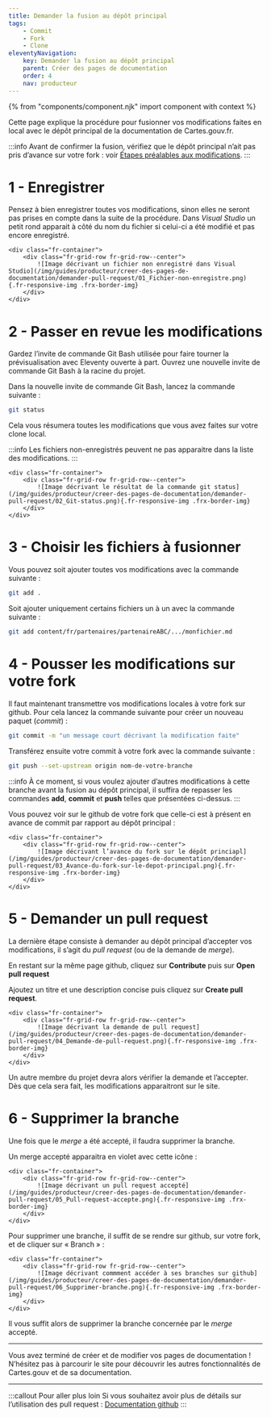 ```yaml
---
title: Demander la fusion au dépôt principal
tags:
    - Commit
    - Fork
    - Clone
eleventyNavigation:
    key: Demander la fusion au dépôt principal
    parent: Créer des pages de documentation
    order: 4
    nav: producteur
---
```


{% from "components/component.njk" import component with context %}

Cette page explique la procédure pour fusionner vos modifications faites en local avec le dépôt principal de la documentation de Cartes.gouv.fr.

:::info
Avant de confirmer la fusion, vérifiez que le dépôt principal n’ait pas pris d’avance sur votre fork : voir [Étapes préalables aux modifications](../etapes-prealables-aux-modifications).
:::

# 1 - Enregistrer

Pensez à bien enregistrer toutes vos modifications, sinon elles ne seront pas prises en compte dans la suite de la procédure. Dans _Visual Studio_ un petit rond apparait à côté du nom du fichier si celui-ci a été modifié et pas encore enregistré.

    <div class="fr-container">
        <div class="fr-grid-row fr-grid-row--center">
            ![Image décrivant un fichier non enregistré dans Visual Studio](/img/guides/producteur/creer-des-pages-de-documentation/demander-pull-request/01_Fichier-non-enregistre.png){.fr-responsive-img .frx-border-img}
        </div>
    </div>

# 2 - Passer en revue les modifications

Gardez l’invite de commande Git Bash utilisée pour faire tourner la prévisualisation avec Eleventy ouverte à part. Ouvrez une nouvelle invite de commande Git Bash à la racine du projet.

Dans la nouvelle invite de commande Git Bash, lancez la commande suivante :

```bash
git status
```

Cela vous résumera toutes les modifications que vous avez faites sur votre clone local.

:::info
Les fichiers non-enregistrés peuvent ne pas apparaitre dans la liste des modifications.
:::

    <div class="fr-container">
        <div class="fr-grid-row fr-grid-row--center">
            ![Image décrivant le résultat de la commande git status](/img/guides/producteur/creer-des-pages-de-documentation/demander-pull-request/02_Git-status.png){.fr-responsive-img .frx-border-img}
        </div>
    </div>

# 3 - Choisir les fichiers à fusionner

Vous pouvez soit ajouter toutes vos modifications avec la commande suivante :

```bash
git add .
```

Soit ajouter uniquement certains fichiers un à un avec la commande suivante :

```bash
git add content/fr/partenaires/partenaireABC/.../monfichier.md
```

# 4 - Pousser les modifications sur votre fork

Il faut maintenant transmettre vos modifications locales à votre fork sur github. Pour cela lancez la commande suivante pour créer un nouveau paquet (_commit_) :

```bash
git commit -m "un message court décrivant la modification faite"
```

Transférez ensuite votre commit à votre fork avec la commande suivante :

```bash
git push --set-upstream origin nom-de-votre-branche
```

:::info
À ce moment, si vous voulez ajouter d’autres modifications à cette branche avant la fusion au dépôt principal, il suffira de repasser les commandes **add**, **commit** et **push** telles que présentées ci-dessus.
:::

Vous pouvez voir sur le github de votre fork que celle-ci est à présent en avance de commit par rapport au dépôt principal :

    <div class="fr-container">
        <div class="fr-grid-row fr-grid-row--center">
            ![Image décrivant l’avance du fork sur le dépôt princiapl](/img/guides/producteur/creer-des-pages-de-documentation/demander-pull-request/03_Avance-du-fork-sur-le-depot-principal.png){.fr-responsive-img .frx-border-img}
        </div>
    </div>

# 5 - Demander un pull request

La dernière étape consiste à demander au dépôt principal d’accepter vos modifications, il s’agit du _pull request_ (ou de la demande de _merge_).

En restant sur la même page github, cliquez sur **Contribute** puis sur **Open pull request**

Ajoutez un titre et une description concise puis cliquez sur **Create pull request**.

    <div class="fr-container">
        <div class="fr-grid-row fr-grid-row--center">
            ![Image décrivant la demande de pull request](/img/guides/producteur/creer-des-pages-de-documentation/demander-pull-request/04_Demande-de-pull-request.png){.fr-responsive-img .frx-border-img}
        </div>
    </div>

Un autre membre du projet devra alors vérifier la demande et l’accepter. Dès que cela sera fait, les modifications apparaitront sur le site.

# 6 - Supprimer la branche

Une fois que le _merge_ a été accepté, il faudra supprimer la branche.

Un merge accepté apparaitra en violet avec cette icône :

    <div class="fr-container">
        <div class="fr-grid-row fr-grid-row--center">
            ![Image décrivant un pull request accepté](/img/guides/producteur/creer-des-pages-de-documentation/demander-pull-request/05_Pull-request-accepte.png){.fr-responsive-img .frx-border-img}
        </div>
    </div>

Pour supprimer une branche, il suffit de se rendre sur github, sur votre fork, et de cliquer sur « Branch » :

    <div class="fr-container">
        <div class="fr-grid-row fr-grid-row--center">
            ![Image décrivant commment accéder à ses branches sur github](/img/guides/producteur/creer-des-pages-de-documentation/demander-pull-request/06_Supprimer-branche.png){.fr-responsive-img .frx-border-img}
        </div>
    </div>

Il vous suffit alors de supprimer la branche concernée par le _merge_ accepté.

---

Vous avez terminé de créer et de modifier vos pages de documentation ! N’hésitez pas à parcourir le site pour découvrir les autres fonctionnalités de Cartes.gouv et de sa documentation.

---

:::callout Pour aller plus loin
Si vous souhaitez avoir plus de détails sur l’utilisation des pull request :
[Documentation github](https://docs.github.com/fr/pull-requests)
:::
